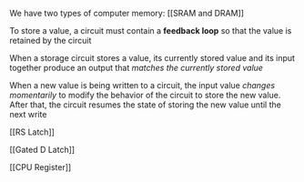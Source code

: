 We have two types of computer memory: [[SRAM and DRAM]]

To store a value, a circuit must contain a **feedback loop** so that the value is retained by the circuit

When a storage circuit stores a value, its currently stored value and its input together produce an output that *matches the currently stored value*

When a new value is being written to a circuit, the input value *changes momentarily* to modify the behavior of the circuit to store the new value. After that, the circuit resumes the state of storing the new value until the next write

[[RS Latch]]

[[Gated D Latch]]

[[CPU Register]]